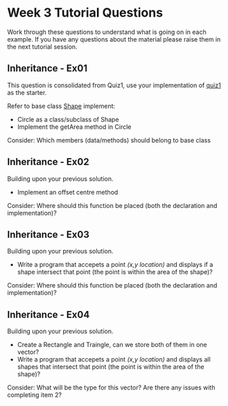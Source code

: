 Week 3 Tutorial Questions
=========================
Work through these questions to understand what is going on in each example. If you have any questions about the material please raise them in the next tutorial session.

Inheritance - Ex01
--------------------

This question is consolidated from Quiz1, use your implementation of [quiz1](../../quizzes/quiz1/b) as the starter.

Refer to base class [Shape](../../quizzes/quiz1/b/shape.h) implement:

* Circle as a class/subclass of Shape
* Implement the getArea method in Circle

Consider: Which members (data/methods) should belong to base class

Inheritance - Ex02
---------------------

Building upon your previous solution.

* Implement an offset centre method

Consider: Where should this function be placed (both the declaration and implementation)?


Inheritance - Ex03
------------------

Building upon your previous solution.

* Write a program that accepets a point *(x,y location)* and displays if a shape intersect that point (the point is within the area of the shape)?

Consider: Where should this function be placed (both the declaration and implementation)?

  
Inheritance - Ex04
------------------

Building upon your previous solution.

* Create a Rectangle and Traingle, can we store both of them in one vector?
* Write a program that accepets a point *(x,y location)* and displays all shapes that intersect that point (the point is within the area of the shape)?

Consider: What will be the type for this vector? Are there any issues with completing item 2?  

